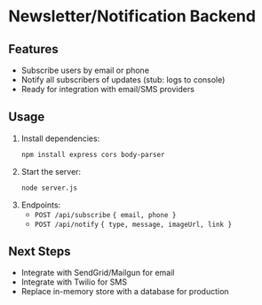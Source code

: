 # Newsletter/Notification Backend

## Features
- Subscribe users by email or phone
- Notify all subscribers of updates (stub: logs to console)
- Ready for integration with email/SMS providers

## Usage
1. Install dependencies:
   ```bash
   npm install express cors body-parser
   ```
2. Start the server:
   ```bash
   node server.js
   ```
3. Endpoints:
   - `POST /api/subscribe` `{ email, phone }`
   - `POST /api/notify` `{ type, message, imageUrl, link }`

## Next Steps
- Integrate with SendGrid/Mailgun for email
- Integrate with Twilio for SMS
- Replace in-memory store with a database for production

